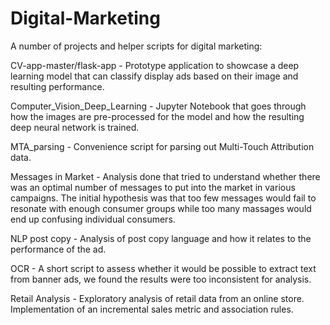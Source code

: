 # Digital-Marketing

A number of projects and helper scripts for digital marketing:

CV-app-master/flask-app - Prototype application to showcase a deep learning model that can classify display ads based on their image and resulting performance.

Computer_Vision_Deep_Learning - Jupyter Notebook that goes through how the images are pre-processed for the model and how the resulting deep neural network is trained.

MTA_parsing - Convenience script for parsing out Multi-Touch Attribution data.

Messages in Market - Analysis done that tried to understand whether there was an optimal number of messages to put into the market in various campaigns. The initial hypothesis was that too few messages would fail to resonate with enough consumer groups while too many massages would end up confusing individual consumers.

NLP post copy - Analysis of post copy language and how it relates to the performance of the ad.

OCR - A short script to assess whether it would be possible to extract text from banner ads, we found the results were too inconsistent for analysis.

Retail Analysis - Exploratory analysis of retail data from an online store. Implementation of an incremental sales metric and association rules.

